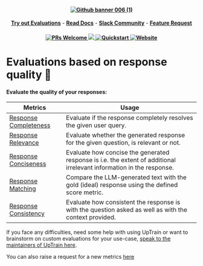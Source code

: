 <h4 align="center">
  <a href="https://uptrain.ai">
   <img alt="Github banner 006 (1)" src="https://github.com/uptrain-ai/uptrain/assets/108270398/96ac1505-7811-4e12-958e-fce9519542a1"/>
  </a>
</h4>

<p align="center">
<a href="https://demo.uptrain.ai/evals_demo/" rel="nofollow"><strong>Try out Evaluations</strong></a>
-
<a href="https://docs.uptrain.ai/getting-started/introduction" rel="nofollow"><strong>Read Docs</strong></a>
-
<a href="https://join.slack.com/t/uptraincommunity/shared_invite/zt-1yih3aojn-CEoR_gAh6PDSknhFmuaJeg" rel="nofollow"><strong>Slack Community</strong></a>
-
<a href="https://github.com/uptrain-ai/uptrain/issues/new?assignees=&labels=enhancement&template=feature_request.md&title=" rel="nofollow"><strong>Feature Request</strong></a>
</p>

<h4 align="center">
<a href='https://github.com/uptrain-ai/uptrain/blob/main/CONTRIBUTING.md'>
    <img alt='PRs Welcome' src='https://img.shields.io/badge/PRs-welcome-blue.svg?style=shields'/>
  </a>
  <a href="https://github.com/uptrain-ai/uptrain/graphs/contributors">
    <img src="https://img.shields.io/github/contributors/uptrain-ai/uptrain" />
  </a>
  <a href="https://docs.uptrain.ai/getting-started/quickstart">
    <img src="https://img.shields.io/badge/Quickstart-tutorial-orange" alt="Quickstart" />
  </a>
  <a href="https://uptrain.ai/">
    <img src="https://img.shields.io/badge/UpTrain-Website-red" alt="Website" />
  </a>
</h4>


# Evaluations based on response quality 📝

#### Evaluate the quality of your responses: 

| Metrics  | Usage | 
|------------|----------|
| [Response Completeness](https://github.com/uptrain-ai/uptrain/blob/main/examples/checks/response_quality/completeness.ipynb)        | Evaluate if the response completely resolves the given user query.      | 
| [Response Relevance](https://github.com/uptrain-ai/uptrain/blob/main/examples/checks/response_quality/relevance.ipynb)      | Evaluate whether the generated response for the given question, is relevant or not.    | 
| [Response Conciseness](https://github.com/uptrain-ai/uptrain/blob/main/examples/checks/response_quality/conciseness.ipynb) | Evaluate how concise the generated response is i.e. the extent of additional irrelevant information in the response.    | 
| [Response Matching ](https://github.com/uptrain-ai/uptrain/blob/main)  | Compare the LLM-generated text with the gold (ideal) response using the defined score metric.  |
| [Response Consistency](https://github.com/uptrain-ai/uptrain/blob/main/examples/checks/response_quality/consistency.ipynb)   | Evaluate how consistent the response is with the question asked as well as with the context provided.  |

If you face any difficulties, need some help with using UpTrain or want to brainstorm on custom evaluations for your use-case, [speak to the maintainers of UpTrain here](https://calendly.com/uptrain-sourabh/30min).

You can also raise a request for a new metrics [here](https://github.com/uptrain-ai/uptrain/issues/new?assignees=&labels=enhancement&template=feature_request.md&title=)